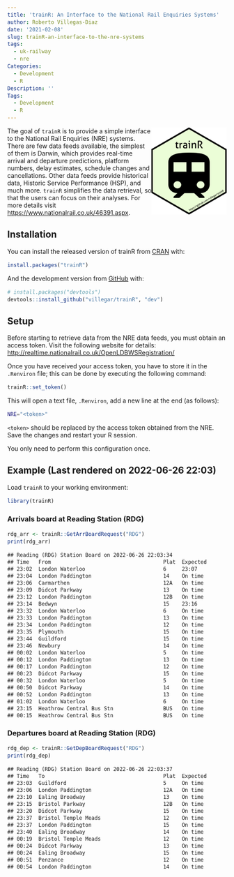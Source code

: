 ```yaml
---
title: 'trainR: An Interface to the National Rail Enquiries Systems'
author: Roberto Villegas-Diaz
date: '2021-02-08'
slug: trainR-an-interface-to-the-nre-systems
tags:
  - uk-railway
  - nre
Categories:
  - Development
  - R
Description: ''
Tags:
  - Development
  - R
---
```


<img src="https://raw.githubusercontent.com/villegar/trainR/main/inst/images/logo.png" alt="logo" align="right" height=200px/>

The goal of `trainR` is to provide a simple interface to the 
National Rail Enquiries (NRE) systems. There are few data feeds 
available, the simplest of them is Darwin, which provides real-time 
arrival and departure predictions, platform numbers, delay estimates, 
schedule changes and cancellations. Other data feeds provide historical 
data, Historic Service Performance (HSP), and much more. `trainR` 
simplifies the data retrieval, so that the users can focus on their 
analyses. For more details visit 
https://www.nationalrail.co.uk/46391.aspx.

## Installation

You can install the released version of trainR from [CRAN](https://CRAN.R-project.org) with:

``` r
install.packages("trainR")
```

And the development version from [GitHub](https://github.com/) with:

``` r
# install.packages("devtools")
devtools::install_github("villegar/trainR", "dev")
```

## Setup
Before starting to retrieve data from the NRE data feeds, you must obtain an access token. 
Visit the following website for details: http://realtime.nationalrail.co.uk/OpenLDBWSRegistration/

Once you have received your access token, you have to store it in the `.Renviron` file; this can be 
done by executing the following command:


```r
trainR::set_token()
```

This will open a text file, `.Renviron`, add a new line at the end (as follows):

```bash
NRE="<token>"
```

`<token>` should be replaced by the access token obtained from the NRE. Save the changes and restart 
your R session.

You only need to perform this configuration once.

## Example (Last rendered on 2022-06-26 22:03)

Load `trainR` to your working environment:

```r
library(trainR)
```

### Arrivals board at Reading Station (RDG)


```r
rdg_arr <- trainR::GetArrBoardRequest("RDG")
print(rdg_arr)
```

```
## Reading (RDG) Station Board on 2022-06-26 22:03:34
## Time   From                                    Plat  Expected
## 23:02  London Waterloo                         6     23:07
## 23:04  London Paddington                       14    On time
## 23:06  Carmarthen                              12A   On time
## 23:09  Didcot Parkway                          13    On time
## 23:12  London Paddington                       12B   On time
## 23:14  Bedwyn                                  15    23:16
## 23:32  London Waterloo                         6     On time
## 23:33  London Paddington                       13    On time
## 23:34  London Paddington                       12    On time
## 23:35  Plymouth                                15    On time
## 23:44  Guildford                               15    On time
## 23:46  Newbury                                 14    On time
## 00:02  London Waterloo                         5     On time
## 00:12  London Paddington                       13    On time
## 00:17  London Paddington                       12    On time
## 00:23  Didcot Parkway                          15    On time
## 00:32  London Waterloo                         5     On time
## 00:50  Didcot Parkway                          14    On time
## 00:52  London Paddington                       13    On time
## 01:02  London Waterloo                         6     On time
## 23:15  Heathrow Central Bus Stn                BUS   On time
## 00:15  Heathrow Central Bus Stn                BUS   On time
```

### Departures board at Reading Station (RDG)


```r
rdg_dep <- trainR::GetDepBoardRequest("RDG")
print(rdg_dep)
```

```
## Reading (RDG) Station Board on 2022-06-26 22:03:37
## Time   To                                      Plat  Expected
## 23:03  Guildford                               5     On time
## 23:06  London Paddington                       12A   On time
## 23:10  Ealing Broadway                         13    On time
## 23:15  Bristol Parkway                         12B   On time
## 23:20  Didcot Parkway                          15    On time
## 23:37  Bristol Temple Meads                    12    On time
## 23:37  London Paddington                       15    On time
## 23:40  Ealing Broadway                         14    On time
## 00:19  Bristol Temple Meads                    12    On time
## 00:24  Didcot Parkway                          13    On time
## 00:24  Ealing Broadway                         15    On time
## 00:51  Penzance                                12    On time
## 00:54  London Paddington                       14    On time
```
